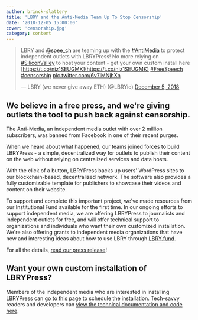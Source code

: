 ```yaml
---
author: brinck-slattery
title: 'LBRY and the Anti-Media Team Up To Stop Censorship'
date: '2018-12-05 15:00:00'
cover: 'censorship.jpg'
category: content
---
```


> LBRY and [@spee_ch](https://twitter.com/spee_ch) are teaming up with the [#AntiMedia](https://twitter.com/hashtag/AntiMedia) to protect independent outlets with LBRYPress! No more relying on [#SiliconValley](https://twitter.com/hashtag/SiliconValley) to host your content - get your own custom install here [https://t.co/niz1SEUGMK](https://t.co/niz1SEUGMK) [#FreeSpeech](https://twitter.com/hashtag/FreeSpeech) [#censorship](https://twitter.com/hashtag/censorship) [pic.twitter.com/6v7lMNjhXn](https://t.co/6v7lMNjhXn)
>
> — LBRY (we never give away ETH) (@LBRYio) [December 5, 2018](https://twitter.com/LBRYio/status/1070416016247808001)

## We believe in a free press, and we're giving outlets the tool to push back against censorship.
The Anti-Media, an independent media outlet with over 2 million subscribers, was banned from Facebook in one of their recent purges.

When we heard about what happened, our teams joined forces to build LBRYPress - a simple, decentralized way for outlets to publish their content on the web without relying on centralized services and data hosts.

With the click of a button, LBRYPress backs up users' WordPress sites to our blockchain-based, decentralized network. The software also provides a fully customizable template for publishers to showcase their videos and content on their website.

To support and complete this important project, we've made resources from our Institutional Fund available for the first time. In our ongoing efforts to support independent media, we are offering LBRYPress to journalists and independent outlets for free, and will offer technical support to organizations and individuals who want their own customized installation. We're also offering grants to independent media organizations that have new and interesting ideas about how to use LBRY through [LBRY.fund](LBRY.fund).

For all the details, [read our press release](https://www.prweb.com/releases/after_the_social_media_purge_the_anti_media_is_fighting_back_with_lbry/prweb15969711.htm)!

## Want your own custom installation of LBRYPress?
Members of the independent media who are interested in installing LBRYPress can [go to this page](https://lbry.io/lbrypress) to schedule the installation. Tech-savvy readers and developers can [view the technical documentation and code here](https://github.com/lbryio/spee.ch).
